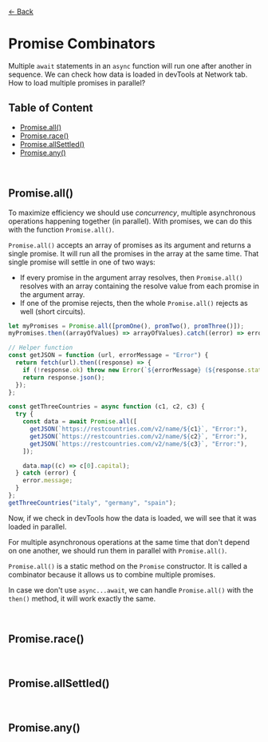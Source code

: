 [&larr; Back](./README.md)

# Promise Combinators

Multiple `await` statements in an `async` function will run one after another in sequence. We can check how data is loaded in devTools at Network tab. How to load multiple promises in parallel?

## Table of Content

- [Promise.all()](#promiseall)
- [Promise.race()](#promiserace)
- [Promise.allSettled()](#promiseallsettled)
- [Promise.any()](#promiseany)

<br>

## Promise.all()

To maximize efficiency we should use _concurrency_, multiple asynchronous operations happening together (in parallel). With promises, we can do this with the function `Promise.all()`.

`Promise.all()` accepts an array of promises as its argument and returns a single promise. It will run all the promises in the array at the same time. That single promise will settle in one of two ways:

- If every promise in the argument array resolves, then `Promise.all()` resolves with an array containing the resolve value from each promise in the argument array.
- If one of the promise rejects, then the whole `Promise.all()` rejects as well (short circuits).

```js
let myPromises = Promise.all([promOne(), promTwo(), promThree()]);
myPromises.then((arrayOfValues) => arrayOfValues).catch((error) => error);

// Helper function
const getJSON = function (url, errorMessage = "Error") {
  return fetch(url).then((response) => {
    if (!response.ok) throw new Error(`${errorMessage} (${response.status})`);
    return response.json();
  });
};

const getThreeCountries = async function (c1, c2, c3) {
  try {
    const data = await Promise.all([
      getJSON(`https://restcountries.com/v2/name/${c1}`, "Error:"),
      getJSON(`https://restcountries.com/v2/name/${c2}`, "Error:"),
      getJSON(`https://restcountries.com/v2/name/${c3}`, "Error:"),
    ]);

    data.map((c) => c[0].capital);
  } catch (error) {
    error.message;
  }
};
getThreeCountries("italy", "germany", "spain");
```

Now, if we check in devTools how the data is loaded, we will see that it was loaded in parallel.

For multiple asynchronous operations at the same time that don't depend on one another, we should run them in parallel with `Promise.all()`.

`Promise.all()` is a static method on the `Promise` constructor. It is called a combinator because it allows us to combine multiple promises.

In case we don't use `async...await`, we can handle `Promise.all()` with the `then()` method, it will work exactly the same.

<br>

## Promise.race()

<br>

## Promise.allSettled()

<br>

## Promise.any()

<br>
